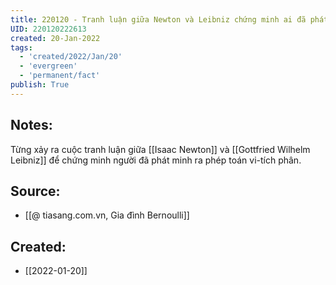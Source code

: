```yaml
---
title: 220120 - Tranh luận giữa Newton và Leibniz chứng minh ai đã phát minh vi tích phân
UID: 220120222613
created: 20-Jan-2022
tags:
  - 'created/2022/Jan/20'
  - 'evergreen'
  - 'permanent/fact'
publish: True
---
```

## Notes:
Từng xảy ra cuộc tranh luận giữa [[Isaac Newton]] và [[Gottfried Wilhelm Leibniz]] để chứng minh người đã phát minh ra phép toán vi-tích phân.

## Source:
- [[@ tiasang.com.vn, Gia đình Bernoulli]]


## Created:
- [[2022-01-20]]
